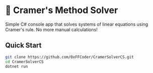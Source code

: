 # 🧮 Cramer's Method Solver

Simple C# console app that solves systems of linear equations using Cramer's rule. No more manual calculations!

## Quick Start

```bash
git clone https://github.com/0xFFCoder/CramerSolverCS.git
cd CramerSolverCS
dotnet run